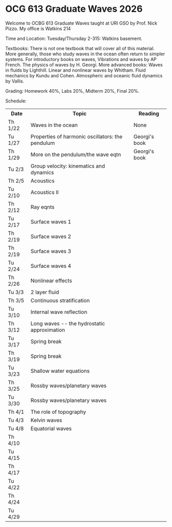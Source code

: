 # OCG 613 Graduate Waves 2026

Welcome to OCBG 613 Graduate Waves taught at URI GSO by Prof. Nick Pizzo. My office is Watkins 214

Time and Location: Tuesday/Thursday 2-315: Watkins basement. 

Textbooks: There is not one textbook that will cover all of this material. More generally, those who study waves in the ocean often return to simpler systems. For introductory books on waves, 
Vibrations and waves by AP French. The physics of waves by H. Georgi. 
More advanced books: Waves in fluids by Lighthill. Linear and nonlinear waves by Whitham. Fluid mechanics by Kundu and Cohen. Atmospheric and oceanic fluid dynamics by Vallis. 

Grading: Homework 40%, Labs 20%, Midterm 20%, Final 20%. 

Schedule:

  <table>
  <tr>
    <th>Date</th>
    <th>Topic</th>
    <th>Reading</th>
  </tr>
  <tr>
    <td>Th 1/22</td>
    <td>Waves in the ocean</td>
    <td>None</td>
  </tr>
  <tr>
    <td>Tu 1/27 </td>
    <td>Properties of harmonic oscillators: the pendulum </td>
    <td> Georgi's book </td>
  </tr>
    <tr>
    <td>Th 1/29 </td>
    <td>More on the pendulum/the wave eqtn  </td>
    <td> Georgi's book </td>
  </tr>
  <tr>
    <td>Tu 2/3</td>
    <td> Group velocity: kinematics and dynamics </td>
    <td></td>
  </tr>
    <tr>
    <td>Th 2/5</td>
    <td> Acoustics </td>
    <td></td>
  </tr>
    <tr>
    <td>Tu 2/10</td>
    <td> Acoustics II </td>
    <td></td>
     <tr>
    <td>Th 2/12</td>
    <td> Ray eqnts </td>
    <td></td>
  </tr>
    <tr>
    <td>Tu 2/17</td>
    <td> Surface waves 1 </td>
    <td></td>
  </tr>
     <tr>
    <td>Th 2/19</td>
    <td> Surface waves 2 </td>
    <td></td>
  </tr>
        <tr>
    <td>Th 2/19 </td>
    <td> Surface waves 3 </td>
    <td></td>
  </tr>
        <tr>
    <td>Tu 2/24</td>
    <td> Surface waves 4 </td>
    <td></td>
  </tr>
    <tr>
    <td>Th 2/26</td>
    <td> Nonlinear effects </td>
    <td></td>
  </tr>
    <tr>
    <td>Tu 3/3</td>
    <td> 2 layer fluid </td>
    <td></td>
  </tr>
        <tr>
    <td>Th 3/5</td>
    <td> Continuous stratification </td>
    <td></td>
  </tr>
        <tr>
    <td>Tu 3/10</td>
    <td> Internal wave reflection </td>
    <td></td>
  </tr>
        <tr>
    <td>Th 3/12</td>
    <td> Long waves -- the hydrostatic approximation </td>
    <td></td>
  </tr>
        <tr>
    <td>Tu 3/17</td>
    <td> Spring break </td>
    <td></td>
  </tr>
        <tr>
    <td>Th 3/19</td>
    <td> Spring break </td>
    <td></td>
  </tr>
        <tr>
    <td>Tu 3/23</td>
    <td> Shallow water equations </td>
    <td></td>
  </tr>
    <tr>
    <td>Th 3/25</td>
    <td> Rossby waves/planetary waves </td>
    <td></td>
        <tr>
    <td>Tu 3/30</td>
    <td> Rossby waves/planetary waves </td>
    <td></td>
  </tr>
      <tr>
    <td>Th 4/1</td>
    <td> The role of topography </td>
    <td></td>
  </tr>
          <tr>
    <td>Tu 4/3</td>
    <td> Kelvin waves </td>
    <td></td>
  </tr>
    <tr>
    <td>Tu 4/8</td>
    <td> Equatorial waves </td>
    <td></td>
  </tr>
        <tr>
    <td>Th 4/10</td>
    <td> </td>
    <td></td>
  </tr>
            <tr>
    <td>Tu 4/15</td>
    <td> </td>
    <td></td>
  </tr>
            <tr>
    <td>Th 4/17</td>
    <td> </td>
    <td></td>
  </tr>
            <tr>
    <td>Tu 4/22</td>
    <td> </td>
    <td></td>
  </tr>
            <tr>
    <td>Th 4/24</td>
    <td> </td>
    <td></td>
  </tr>
            <tr>
    <td>Tu 4/29</td>
    <td> </td>
    <td></td>
  </tr>
</table>
